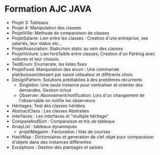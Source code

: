 Formation AJC JAVA
=====================

- Projet 3: Tableaux
- Projet 4: Manipulation des classes
- ProjetVille: Methode de comparaison de classes
- ProjetSalarie: Lien entre les classes : Creation d'une entreprise, ses salariés, leur status etc..
- ProjetAssociation: Static/non static au sein des classes
- ProjetVoiture: Lien fort/faible entre classes: Creation d'un Parking avec voitures et leur chassis.
- TestEnum: Enumerate, les listes fixes
- ProjetFood: Manipulation des enum : Une commande plat/boisson/dessert par saisie utilisateur et différents choix
- DesignPattern: Solutions préétablies à des problèmes récurrents
	- Singleton: Une seule instance pour centraliser et orienter des demandes. Gestion in/out 
	- Observer: Abonnement/notification: Lors d'un changement de l'observable on notifie les observeurs
- Héritages: Test des classes héritées
- AbstractClass : Les classes Abstraites
- Interfaces : Les interfaces et "multiple héritage"
- CompareAndSort : Comparaison et tris de tableaux
- ArrayList : tableaux dynamiques
	- projetMagasin : Facturation / liste de courses
- HashMap : Dictionnaires et generation de clef objet pour comparaison d'objets dans des instances différentes
- Exceptions : Gestion des plantages et saisies
